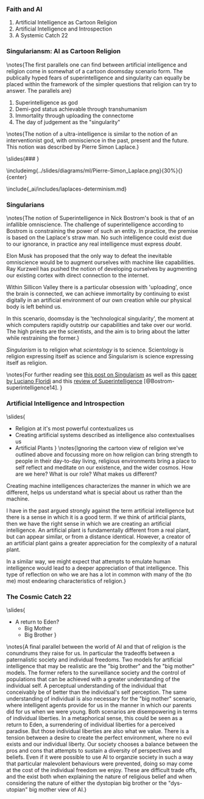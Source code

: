 ### Faith and AI

1. Artificial Intelligence as Cartoon Religion
2. Artificial Intelligence and Introspection
3. A Systemic Catch 22

### Singulariansm: AI as Cartoon Religion

\notes{The first parallels one can find between artificial intelligence and religion come in somewhat of a cartoon doomsday scenario form. The publically hyped fears of superintelligence and singularity can equally be placed within the framework of the simpler questions that religion can try to answer. The parallels are}

1. Superintelligence as god
2. Demi-god status achievable through transhumanism
3. Immortality through uploading the connectome 
4. The day of judgement as the "singularity"

\notes{The notion of a ultra-intelligence is similar to the notion of an interventionist god, with omniscience in the past, present and the future. This notion was described by Pierre Simon Laplace.}

\slides{### }

\includeimg{../slides/diagrams/ml/Pierre-Simon_Laplace.png}{30%}{}{center}

\include{_ai/includes/laplaces-determinism.md}

### Singularians

\notes{The notion of Superintelligence in Nick Bostrom's book is that of an infallible omniscience. The challenge of superintelligence according to Bostrom is constraining the power of such an entity. In practice, the premise is based on the Laplace's straw man. No such intelligence could exist due to our ignorance, in practice any real intelligence must express *doubt*. 

Elon Musk has proposed that the only way to defeat the inevitable omniscience would be to augment ourselves with machine like capabilities. Ray Kurzweil has pushed the notion of developing ourselves by augmenting our existing cortex with direct connection to the internet. 

Within Sillicon Valley there is a particular obsession with 'uploading', once the brain is connected, we can achieve immortality by continuing to exist digitally in an artificial environment of our own creation while our physical body is left behind us. 

In this scenario, doomsday is the 'technological singularity', the moment at which computers rapidly outstrip our capabilities and take over our world. The high priests are the scientists, and the aim is to bring about the latter while restraining the former.}

*Singularism* is to religion what *scientology* is to science. Scientology is religion expressing itself as science and Singularism is science expressing itself as religion.

\notes{For further reading see [this post on Singularism](http://inverseprobability.com/2016/05/09/machine-learning-futures-5) as well as this 
[paper by Luciano Floridi](http://www.academia.edu/15037984/Singularitarians_AItheists_and_Why_the_Problem_with_Artificial_Intelligence_is_H.A.L._Humanity_At_Large_not_HAL) and this [review of Superintelligence](http://inverseprobability.com/2016/05/09/machine-learning-futures-6) [@Bostrom-superintelligence14].
}

### Artificial Intelligence and Introspection

\slides{
* Religion at it's most powerful contextualizes us
* Creating artificial systems described as intelligence also contextualises us
* Artificial Plants
}
\notes{Ignoring the cartoon view of religion we've outlined above and focussing more on how religion can bring strength to people in their day-to-day living, religious environments bring a place to self reflect and meditate on our existence, and the wider cosmos. How are we here? What is our role? What makes us different? 

Creating machine intelligences characterizes the manner in which we are different, helps us understand what is special about us rather than the machine. 

I have in the past argued strongly against the term artificial intelligence but there is a sense in which it is a good term. If we think of artificial plants, then we have the right sense in which we are creating an artificial intelligence. An artificial plant is fundamentally different from a real plant, but can appear similar, or from a distance identical. However, a creator of an artificial plant gains a greater appreciation for the complexity of a natural plant. 

In a similar way, we might expect that attempts to emulate human intelligence would lead to a deeper appreciation of that intelligence. This type of reflection on who we are has a lot in common with many of the (to me) most endearing characteristics of religion.}

### The Cosmic Catch 22

\slides{
* A return to Eden?
  * Big Mother 
  * Big Brother
}

\notes{A final parallel between the world of AI and that of religion is the conundrums they raise for us. In particular the tradeoffs between a paternalistic society and individual freedoms. Two models for artificial intelligence that may be realistic are the "big brother" and the "big mother" models. The former refers to the surveillance society and the control of populations that can be achieved with a greater understanding of the individual self. A perceptual understanding of the individual that conceivably be of better than the individual's self perception. The same understanding of individual is also necessary for the "big mother" scenario, where intelligent agents provide for us in the manner in which our parents did for us when we were young. Both scenarios are disempowering in terms of individual liberties. In a metaphorical sense, this could be seen as a return to Eden, a surrendering of individual liberties for a perceived paradise. But those individual liberties are also what we value. There is a tension between a desire to create the perfect environment, where no evil exists and our individual liberty. Our society chooses a balance between the pros and cons that attempts to sustain a diversity of perspectives and beliefs. Even if it were possible to use AI to organzie society in such a way that particular malevolent behaviours were prevented, doing so may come at the cost of the individual freedom we enjoy. These are difficult trade offs, and the exist both when explaining the nature of religious belief and when considering the nature of either the dystopian big brother or the "dys-utopian" big mother view of AI.}
